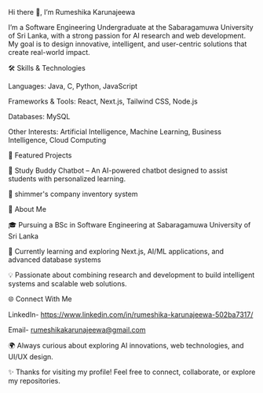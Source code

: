 Hi there 👋, I’m Rumeshika Karunajeewa

I’m a Software Engineering Undergraduate at the Sabaragamuwa University of Sri Lanka, with a strong passion for AI research and web development. My goal is to design innovative, intelligent, and user-centric solutions that create real-world impact.

🛠️ Skills & Technologies

Languages: Java, C, Python, JavaScript

Frameworks & Tools: React, Next.js, Tailwind CSS, Node.js

Databases: MySQL

Other Interests: Artificial Intelligence, Machine Learning, Business Intelligence, Cloud Computing

📌 Featured Projects

🔹 Study Buddy Chatbot – An AI-powered chatbot designed to assist students with personalized learning.

🔹 shimmer's company  inventory system 

🙋 About Me

🎓 Pursuing a BSc in Software Engineering at Sabaragamuwa University of Sri Lanka

🌱 Currently learning and exploring Next.js, AI/ML applications, and advanced database systems

💡 Passionate about combining research and development to build intelligent systems and scalable web solutions.

🌐 Connect With Me

LinkedIn- https://www.linkedin.com/in/rumeshika-karunajeewa-502ba7317/

Email- rumeshikakarunajeewa@gmail.com 


🌍 Always curious about exploring AI innovations, web technologies, and UI/UX design.

✨ Thanks for visiting my profile! Feel free to connect, collaborate, or explore my repositories.
